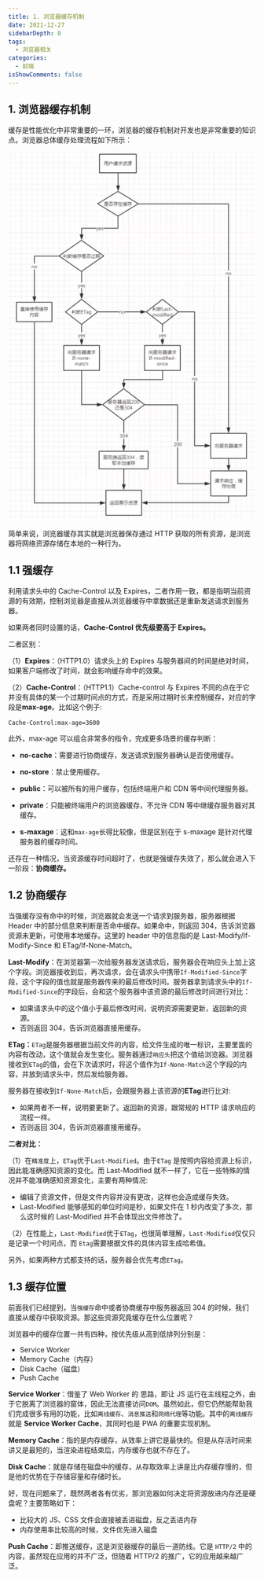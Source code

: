 ```yaml
---
title: 1. 浏览器缓存机制
date: 2021-12-27
sidebarDepth: 0
tags:
  - 浏览器相关
categories:
  - 前端
isShowComments: false
---
```


## 1. 浏览器缓存机制

缓存是性能优化中非常重要的一环，浏览器的缓存机制对开发也是非常重要的知识点。浏览器总体缓存处理流程如下所示：

![img](./assets/huancun.png)

简单来说，浏览器缓存其实就是浏览器保存通过 HTTP 获取的所有资源，是浏览器将网络资源存储在本地的一种行为。

## 1.1 强缓存

利用请求头中的 Cache-Control 以及 Expires，二者作用一致，都是指明当前资源的有效期，控制浏览器是直接从浏览器缓存中拿数据还是重新发送请求到服务器。

如果两者同时设置的话，**Cache-Control 优先级要高于 Expires。**

二者区别：

（1）**Expires**：（HTTP1.0）请求头上的 Expires 与服务器间的时间是绝对时间，如果客户端修改了时间，就会影响缓存命中的效果。

（2）**Cache-Control**：（HTTP1.1）Cache-control 与 Expires 不同的点在于它并没有具体的某一个过期时间点的方式，而是采用过期时长来控制缓存，对应的字段是**max-age**。比如这个例子:

```http
Cache-Control:max-age=3600
```

此外，max-age 可以组合非常多的指令，完成更多场景的缓存判断：

- **no-cache**：需要进行协商缓存，发送请求到服务器确认是否使用缓存。

- **no-store**：禁止使用缓存。
- **public**：可以被所有的用户缓存，包括终端用户和 CDN 等中间代理服务器。
- **private**：只能被终端用户的浏览器缓存，不允许 CDN 等中继缓存服务器对其缓存。
- **s-maxage**：这和`max-age`长得比较像，但是区别在于 s-maxage 是针对代理服务器的缓存时间。

还存在一种情况，当资源缓存时间超时了，也就是强缓存失效了，那么就会进入下一阶段：**协商缓存。**

## 1.2 协商缓存

当强缓存没有命中的时候，浏览器就会发送一个请求到服务器，服务器根据 Header 中的部分信息来判断是否命中缓存。如果命中，则返回 304，告诉浏览器资源未更新，可使用本地缓存。这里的 header 中的信息指的是 Last-Modify/If-Modify-Since 和 ETag/If-None-Match。

**Last-Modify**：在浏览器第一次给服务器发送请求后，服务器会在响应头上加上这个字段。浏览器接收到后，再次请求，会在请求头中携带`If-Modified-Since`字段，这个字段的值也就是服务器传来的最后修改时间。服务器拿到请求头中的`If-Modified-Since`的字段后，会和这个服务器中该资源的最后修改时间进行对比：

- 如果请求头中的这个值小于最后修改时间，说明资源需要更新，返回新的资源。
- 否则返回 304，告诉浏览器直接用缓存。

**ETag：**`ETag`是服务器根据当前文件的内容，给文件生成的唯一标识，主要里面的内容有改动，这个值就会发生变化。服务器通过`响应头`把这个值给浏览器。浏览器接收到`ETag`的值，会在下次请求时，将这个值作为`If-None-Match`这个字段的内容，并放到请求头中，然后发给服务器。

服务器在接收到`If-None-Match`后，会跟服务器上该资源的**ETag**进行比对:

- 如果两者不一样，说明要更新了。返回新的资源，跟常规的 HTTP 请求响应的流程一样。
- 否则返回 304，告诉浏览器直接用缓存。

**二者对比：**

（1）在`精准度`上，`ETag`优于`Last-Modified`。由于`ETag` 是按照内容给资源上标识，因此能准确感知资源的变化。而 Last-Modified 就不一样了，它在一些特殊的情况并不能准确感知资源变化，主要有两种情况:

- 编辑了资源文件，但是文件内容并没有更改，这样也会造成缓存失效。
- Last-Modified 能够感知的单位时间是秒，如果文件在 1 秒内改变了多次，那么这时候的 Last-Modified 并不会体现出文件修改了。

（2）在性能上，`Last-Modified`优于`ETag`，也很简单理解，`Last-Modified`仅仅只是记录一个时间点，而 `Etag`需要根据文件的具体内容生成哈希值。

另外，如果两种方式都支持的话，服务器会优先考虑`ETag`。

## 1.3 缓存位置

前面我们已经提到，当`强缓存`命中或者协商缓存中服务器返回 304 的时候，我们直接从缓存中获取资源。那这些资源究竟缓存在什么位置呢？

浏览器中的缓存位置一共有四种，按优先级从高到低排列分别是：

- Service Worker
- Memory Cache（内存）
- Disk Cache（磁盘）
- Push Cache

**Service Worker**：借鉴了 Web Worker 的 思路，即让 JS 运行在主线程之外，由于它脱离了浏览器的窗体，因此无法直接访问`DOM`。虽然如此，但它仍然能帮助我们完成很多有用的功能，比如`离线缓存`、`消息推送`和`网络代理`等功能。其中的`离线缓存`就是 **Service Worker Cache**，其同时也是 PWA 的重要实现机制。

**Memory Cache**：指的是内存缓存，从效率上讲它是最快的。但是从存活时间来讲又是最短的，当渲染进程结束后，内存缓存也就不存在了。

**Disk Cache**：就是存储在磁盘中的缓存，从存取效率上讲是比内存缓存慢的，但是他的优势在于存储容量和存储时长。

好，现在问题来了，既然两者各有优劣，那浏览器如何决定将资源放进内存还是硬盘呢？主要策略如下：

- 比较大的 JS、CSS 文件会直接被丢进磁盘，反之丢进内存
- 内存使用率比较高的时候，文件优先进入磁盘

**Push Cache**：即推送缓存，这是浏览器缓存的最后一道防线。它是 `HTTP/2` 中的内容，虽然现在应用的并不广泛，但随着 HTTP/2 的推广，它的应用越来越广泛。
